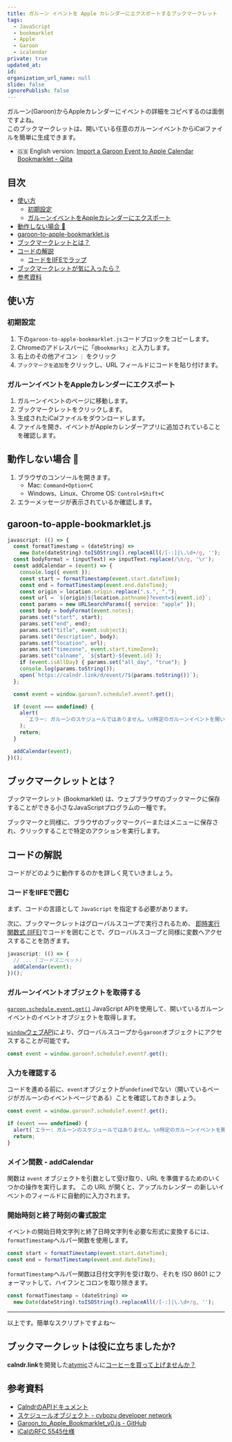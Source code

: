```yaml
---
title: ガルーン イベントを Apple カレンダーにエクスポートするブックマークレット
tags:
  - JavaScript
  - bookmarklet
  - Apple
  - Garoon
  - icalendar
private: true
updated_at:
id:
organization_url_name: null
slide: false
ignorePublish: false
---
```


ガルーン(Garoon)からAppleカレンダーにイベントの詳細をコピペするのは面倒ですよね。  
このブックマークレットは、開いている任意のガルーンイベントからiCalファイルを簡単に生成できます。

* 🇬🇧 English version: [Import a Garoon Event to Apple Calendar Bookmarklet - Qiita](https://qiita.com/ahandsel/items/0e8d71aef698a9804944)

## 目次 <!-- omit in toc -->
* [使い方](#使い方)
  * [初期設定](#初期設定)
  * [ガルーンイベントをAppleカレンダーにエクスポート](#ガルーンイベントをappleカレンダーにエクスポート)
* [動作しない場合 🤔](#動作しない場合-)
* [garoon-to-apple-bookmarklet.js](#garoon-to-apple-bookmarkletjs)
* [ブックマークレットとは？](#ブックマークレットとは)
* [コードの解説](#コードの解説)
  * [コードをIIFEでラップ](#コードをiifeでラップ)
* [ブックマークレットが気に入ったら？](#ブックマークレットが気に入ったら)
* [参考資料](#参考資料)

## 使い方

### 初期設定
1. 下の`garoon-to-apple-bookmarklet.js`コードブロックをコピーします。
1. Chromeのアドレスバーに「`@bookmarks`」と入力します。
1. 右上のその他アイコン `⋮` をクリック
1. `ブックマークを追加`をクリックし、URL フィールドにコードを貼り付けます。

### ガルーンイベントをAppleカレンダーにエクスポート
1. ガルーンイベントのページに移動します。
1. ブックマークレットをクリックします。
1. 生成されたiCalファイルをダウンロードします。
1. ファイルを開き、イベントがAppleカレンダーアプリに追加されていることを確認します。

## 動作しない場合 🤔
1. ブラウザのコンソールを開きます。
    * Mac: `Command+Option+C`
    * Windows、Linux、Chrome OS: `Control+Shift+C`
2. エラーメッセージが表示されているか確認します。

## garoon-to-apple-bookmarklet.js

```javascript
javascript: (() => {
  const formatTimestamp = (dateString) =>
    new Date(dateString).toISOString().replaceAll(/[-:]|\.\d+/g, '');
  const bodyFormat = (inputText) => inputText.replace(/\n/g, '\r');
  const addCalendar = (event) => {
    console.log({ event });
    const start = formatTimestamp(event.start.dateTime);
    const end = formatTimestamp(event.end.dateTime);
    const origin = location.origin.replace(".s.", ".");
    const url = `${origin}${location.pathname}?event=${event.id}`;
    const params = new URLSearchParams({ service: "apple" });
    const body = bodyFormat(event.notes);
    params.set("start", start);
    params.set("end", end);
    params.set("title", event.subject);
    params.set("description", body);
    params.set("location", url);
    params.set("timezone", event.start.timeZone);
    params.set("calname", `${start}-${event.id}`);
    if (event.isAllDay) { params.set("all_day", "true"); }
    console.log(params.toString());
    open(`https://calndr.link/d/event/?${params.toString()}`);
  };

  const event = window.garoon?.schedule?.event?.get();

  if (event === undefined) {
    alert(
      `エラー: ガルーンのスケジュールではありません。\n特定のガルーンイベントを開いてください。`
    );
    return;
  }

  addCalendar(event);
})();
```

## ブックマークレットとは？
ブックマークレット (Bookmarklet) は、ウェブブラウザのブックマークに保存することができる小さなJavaScriptプログラムの一種です。

ブックマークと同様に、ブラウザのブックマークバーまたはメニューに保存され、クリックすることで特定のアクションを実行します。

## コードの解説
コードがどのように動作するのかを詳しく見ていきましょう。

### コードをIIFEで囲む

まず、コードの言語として `JavaScript` を指定する必要があります。

次に、ブックマークレットはグローバルスコープで実行されるため、 [即時実行関数式 (IIFE)](https://developer.mozilla.org/ja/docs/Glossary/IIFE)でコードを囲むことで、グローバルスコープと同様に変数へアクセスすることを防ぎます。

```javascript
javascript: (() => {
  // ... (コードスニペット)
  addCalendar(event);
})();
```

### ガルーンイベントオブジェクトを取得する

[`garoon.schedule.event.get()`](https://cybozu.dev/ja/garoon/docs/js-api/schedule/get-schedule-event/) JavaScript APIを使用して、開いているガルーンイベントのイベントオブジェクトを取得します。

[`window`ウェブAPI](https://developer.mozilla.org/ja/docs/Web/API/Window)により、グローバルスコープから`garoon`オブジェクトにアクセスすることが可能です。

```javascript
const event = window.garoon?.schedule?.event?.get();
```

### 入力を確認する
コードを進める前に、`event`オブジェクトが`undefined`でない（開いているページがガルーンのイベントページである）ことを確認しておきましょう。

```javascript
const event = window.garoon?.schedule?.event?.get();

if (event === undefined) {
  alert(`エラー: ガルーンのスケジュールではありません。\n特定のガルーンイベントを開いてください。`);
  return;
}
```

### メイン関数 - addCalendar
関数は `event` オブジェクトを引数として受け取り、URL を準備するためのいくつかの操作を実行します。 この URL が開くと、アップルカレンダー の新しいイベントのフィールドに自動的に入力されます。

### 開始時刻と終了時刻の書式設定
イベントの開始日時文字列と終了日時文字列を必要な形式に変換するには、`formatTimestamp`ヘルパー関数を使用します。

```javascript
const start = formatTimestamp(event.start.dateTime);
const end = formatTimestamp(event.end.dateTime);
```

`formatTimestamp`ヘルパー関数は日付文字列を受け取り、それを ISO 8601 にフォーマットして、ハイフンとコロンを取り除きます。

```javascript
const formatTimestamp = (dateString) =>
  new Date(dateString).toISOString().replaceAll(/[-:]|\.\d+/g, '');
```


---

以上です。簡単なスクリプトですよね〜

## ブックマークレットは役に立ちましたか?
**calndr.link**を開発した[atymic](https://atymic.dev/)さんに[コーヒーを買って上げませんか？](https://ko-fi.com/slashdev)

## 参考資料
* [CalndrのAPIドキュメント](https://calndr.link/api-docs#dynamic)
* [スケジュールオブジェクト - cybozu developer network](https://cybozu.dev/ja/ガルーン/docs/overview/schedule-object/)
* [Garoon_to_Apple_Bookmarklet_v0.js - GitHub](https://github.com/ahandsel/articles/blob/master/Garoon_to_Apple/Garoon_to_Apple_Bookmarklet_v0.js)
* [iCalのRFC 5545仕様](https://datatracker.ietf.org/doc/html/rfc5545)
